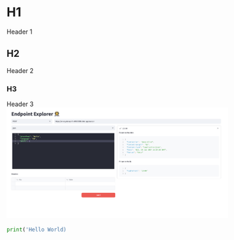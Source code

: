 # H1
Header 1
## H2
Header 2
### H3
Header 3
![Image of Yaktocat](https://github.com/ahmed-881994/EndpointExplorer/blob/a1a775ab9876eaf488e5e362dedd39fc400f9ac2/screenshot.png)
```python
print('Hello World)
```
